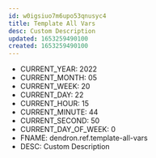 ```yaml
---
id: w0igsiuo7m6upo53qnusyc4
title: Template All Vars
desc: Custom Description
updated: 1653259490100
created: 1653259490100
---
```


- CURRENT_YEAR: 2022
- CURRENT_MONTH: 05
- CURRENT_WEEK: 20
- CURRENT_DAY: 22
- CURRENT_HOUR: 15
- CURRENT_MINUTE: 44
- CURRENT_SECOND: 50
- CURRENT_DAY_OF_WEEK: 0
- FNAME: dendron.ref.template-all-vars
- DESC: Custom Description
